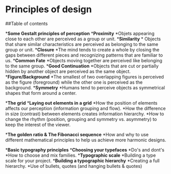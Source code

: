 # Principles of design
##Table of contents

*__Some Gestalt principles of perception__
	*__Proximity__
		*Objets appearing close to each other are perceived as a group or unit.
	*__Similarity__
		* Objects that share similar characteristics are perceived as belonging to the same group or unit.
	*__Closure__
		*The mind tends to create a whole by closing the gaps between different pieces and recognizing patterns that are familiar to us.
	*__Common Fate__
		*Objects moving together are perceived like belonging to the same group.
	*__Good Continuation__
		*Objects that are cut or partially hidden by another object are perceived as the same object.
	*__Figure/Background__
		*The smallest of two overlapping figures is perceived as the figure (foreground) while the other one is perceived as the background.
	*__Symmetry__
		*Humans tend to perceive objects as symmetrical shapes that form around a center.

*__The grid__
	*__Laying out elements in a grid__
		*How the position of elements affects our perception (information grouping and flow).
		*How the difference in size (contrast) between elements creates information hierarchy.
		*How to change the rhythm (position, grouping and symmetry vs. asymmetry) to keep the interest of the viewer.

*__The golden ratio & The Fibonacci sequence__
	*How and why to use different mathematical principles to help us achieve more harmonic designs.

*__Basic typography principles__
	*__Choosing your typefaces__
		*Do's and dont's
		*How to choose and mix families.
	*__Typographic scale__
		*Building a type scale for your project.
	*__Building a typographic hierarchy__
		*Creating a full hierarchy.
		*Use of bullets, quotes (and hanging bullets & quotes)


